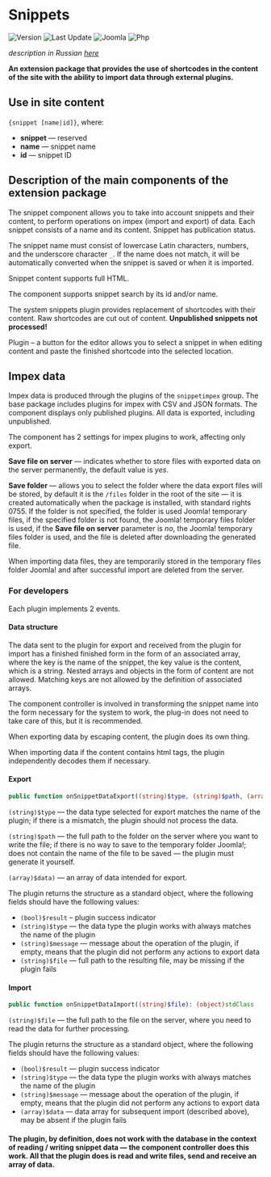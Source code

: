 # Snippets

![Version](https://img.shields.io/badge/version-1.0.0-28A5F5.svg?style=for-the-badge)
![Last Update](https://img.shields.io/badge/last_update-2019.08.06-28A5F5.svg?style=for-the-badge)
![Joomla](https://img.shields.io/badge/joomla-3.9+-1A3867.svg?style=for-the-badge)
![Php](https://img.shields.io/badge/php-5.6+-8892BF.svg?style=for-the-badge)

_description in Russian [here](README.ru.md)_

**An extension package that provides the use of shortcodes in the content of the site with the ability to import data through external plugins.**

## Use in site content

`{snippet [name|id]}`, where:

- **snippet** — reserved
- **name** — snippet name
- **id** — snippet ID

## Description of the main components of the extension package

The snippet component allows you to take into account snippets and their content, to perform operations on impex (import and export) of data. Each snippet consists of a name and its content. Snippet has publication status.

The snippet name must consist of lowercase Latin characters, numbers, and the underscore character `_`. If the name does not match, it will be automatically converted when the snippet is saved or when it is imported.

Snippet content supports full HTML.

The component supports snippet search by its id and/or name.

The system snippets plugin provides replacement of shortcodes with their content. Raw shortcodes are cut out of content. **Unpublished snippets not processed!**

Plugin – a button for the editor allows you to select a snippet in when editing content and paste the finished shortcode into the selected location.

## Impex data

Impex data is produced through the plugins of the `snippetimpex` group. The base package includes plugins for impex with CSV and JSON formats. The component displays only published plugins. All data is exported, including unpublished.

The component has 2 settings for impex plugins to work, affecting only export.

**Save file on server** — indicates whether to store files with exported data on the server permanently, the default value is _yes_.

**Save folder** — allows you to select the folder where the data export files will be stored, by default it is the `/files` folder in the root of the site — it is created automatically when the package is installed, with standard rights 0755. If the folder is not specified, the folder is used Joomla! temporary files, if the specified folder is not found, the Joomla! temporary files folder is used, if the **Save file on server** parameter is _no_, the Joomla! temporary files folder is used, and the file is deleted after downloading the generated file.

When importing data files, they are temporarily stored in the temporary files folder Joomla! and after successful import are deleted from the server.

### For developers

Each plugin implements 2 events.

#### Data structure

The data sent to the plugin for export and received from the plugin for import has a finished finished form in the form of an associated array, where the key is the name of the snippet, the key value is the content, which is a string. Nested arrays and objects in the form of content are not allowed. Matching keys are not allowed by the definition of associated arrays.

The component controller is involved in transforming the snippet name into the form necessary for the system to work, the plug-in does not need to take care of this, but it is recommended.

When exporting data by escaping content, the plugin does its own thing.

When importing data if the content contains html tags, the plugin independently decodes them if necessary.

#### Export

```php
public function onSnippetDataExport((string)$type, (string)$path, (array)$data): (object)stdClass
```

`(string)$type` — the data type selected for export matches the name of the plugin; if there is a mismatch, the plugin should not process the data.

`(string)$path` — the full path to the folder on the server where you want to write the file; if there is no way to save to the temporary folder Joomla!; does not contain the name of the file to be saved — the plugin must generate it yourself.

`(array)$data)` — an array of data intended for export.

The plugin returns the structure as a standard object, where the following fields should have the following values:

- `(bool)$result` – plugin success indicator
- `(string)$type` — the data type the plugin works with always matches the name of the plugin
- `(string)$message` — message about the operation of the plugin, if empty, means that the plugin did not perform any actions to export data
- `(string)$file` — full path to the resulting file, may be missing if the plugin fails

#### Import

```php
public function onSnippetDataImport((string)$file): (object)stdClass
```

`(string)$file` — the full path to the file on the server, where you need to read the data for further processing.

The plugin returns the structure as a standard object, where the following fields should have the following values:

- `(bool)$result` — plugin success indicator
- `(string)$type` — the data type the plugin works with always matches the name of the plugin
- `(string)$message` — message about the operation of the plugin, if empty, means that the plugin did not perform any actions to export data
- `(array)$data` — data array for subsequent import (described above), may be absent if the plugin fails

#### The plugin, by definition, does not work with the database in the context of reading / writing snippet data — the component controller does this work. All that the plugin does is read and write files, send and receive an array of data.
